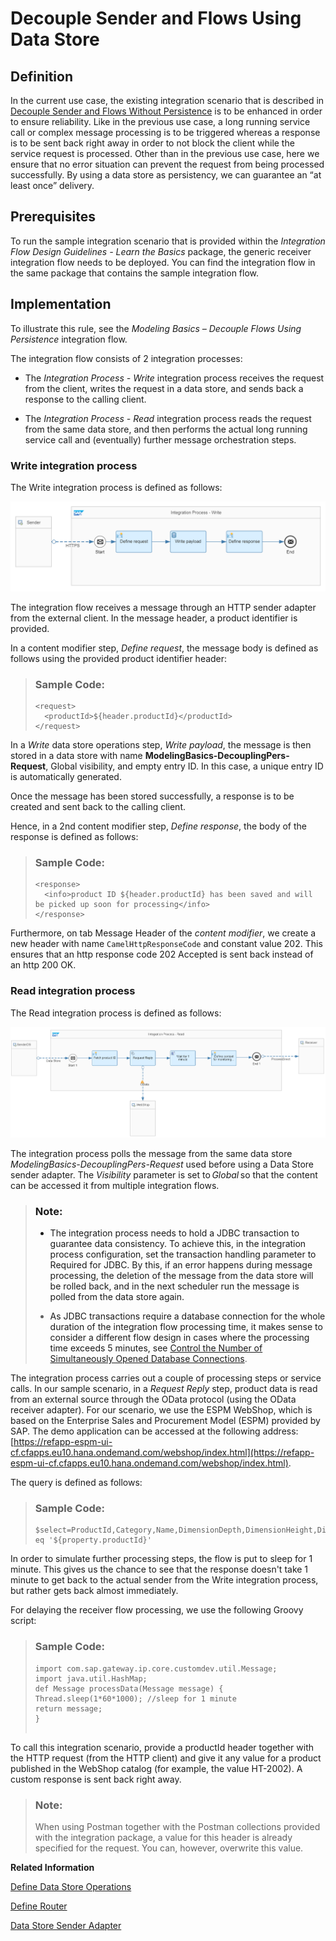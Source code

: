 <!-- loio5467c77da3064f65a5b3a9351fed7d84 -->

# Decouple Sender and Flows Using Data Store



<a name="loio5467c77da3064f65a5b3a9351fed7d84__section_tmt_khf_ynb"/>

## Definition

In the current use case, the existing integration scenario that is described in [Decouple Sender and Flows Without Persistence](decouple-sender-and-flows-without-persistence-31d4dec.md) is to be enhanced in order to ensure reliability. Like in the previous use case, a long running service call or complex message processing is to be triggered whereas a response is to be sent back right away in order to not block the client while the service request is processed. Other than in the previous use case, here we ensure that no error situation can prevent the request from being processed successfully. By using a data store as persistency, we can guarantee an “at least once” delivery.



<a name="loio5467c77da3064f65a5b3a9351fed7d84__section_tvw_nhf_ynb"/>

## Prerequisites

To run the sample integration scenario that is provided within the *Integration Flow Design Guidelines - Learn the Basics* package, the generic receiver integration flow needs to be deployed. You can find the integration flow in the same package that contains the sample integration flow.



<a name="loio5467c77da3064f65a5b3a9351fed7d84__section_wjx_phf_ynb"/>

## Implementation

To illustrate this rule, see the *Modeling Basics – Decouple Flows Using Persistence* integration flow.

The integration flow consists of 2 integration processes:

-   The *Integration Process - Write* integration process receives the request from the client, writes the request in a data store, and sends back a response to the calling client.

-   The *Integration Process - Read* integration process reads the request from the same data store, and then performs the actual long running service call and \(eventually\) further message orchestration steps.




### Write integration process

The Write integration process is defined as follows:

![](images/2012_Decouple_Sender_and_Flows_Using_Persistence_927cac9.png)

The integration flow receives a message through an HTTP sender adapter from the external client. In the message header, a product identifier is provided.

In a content modifier step, *Define request*, the message body is defined as follows using the provided product identifier header:

> ### Sample Code:  
> ```
> <request>
>   <productId>${header.productId}</productId>
> </request>
> 
> ```

In a *Write* data store operations step, *Write payload*, the message is then stored in a data store with name **ModelingBasics-DecouplingPers-Request**, Global visibility, and empty entry ID. In this case, a unique entry ID is automatically generated.

Once the message has been stored successfully, a response is to be created and sent back to the calling client.

Hence, in a 2nd content modifier step, *Define response*, the body of the response is defined as follows:

> ### Sample Code:  
> ```
> <response>
>   <info>product ID ${header.productId} has been saved and will be picked up soon for processing</info>
> </response>
> 
> ```

Furthermore, on tab Message Header of the *content modifier*, we create a new header with name `CamelHttpResponseCode` and constant value 202. This ensures that an http response code 202 Accepted is sent back instead of an http 200 OK.



### Read integration process

The Read integration process is defined as follows:

![](images/2012_Decouple_Sender_and_Flows_Using_Persistence_2_71f25e6.png)

The integration process polls the message from the same data store *ModelingBasics-DecouplingPers-Request* used before using a Data Store sender adapter. The *Visibility* parameter is set to *Global* so that the content can be accessed it from multiple integration flows.

> ### Note:  
> -   The integration process needs to hold a JDBC transaction to guarantee data consistency. To achieve this, in the integration process configuration, set the transaction handling parameter to Required for JDBC. By this, if an error happens during message processing, the deletion of the message from the data store will be rolled back, and in the next scheduler run the message is polled from the data store again.
> 
> -   As JDBC transactions require a database connection for the whole duration of the integration flow processing time, it makes sense to consider a different flow design in cases where the processing time exceeds 5 minutes, see [Control the Number of Simultaneously Opened Database Connections](control-the-number-of-simultaneously-opened-database-connections-90628e9.md).

The integration process carries out a couple of processing steps or service calls. In our sample scenario, in a *Request Reply* step, product data is read from an external source through the OData protocol \(using the OData receiver adapter\). For our scenario, we use the ESPM WebShop, which is based on the Enterprise Sales and Procurement Model \(ESPM\) provided by SAP. The demo application can be accessed at the following address: [https://refapp-espm-ui-cf.cfapps.eu10.hana.ondemand.com/webshop/index.html](https://refapp-espm-ui-cf.cfapps.eu10.hana.ondemand.com/webshop/index.html).

The query is defined as follows:

> ### Sample Code:  
> ```
> $select=ProductId,Category,Name,DimensionDepth,DimensionHeight,DimensionUnit,DimensionWidth&$filter=ProductId eq '${property.productId}'
> ```

In order to simulate further processing steps, the flow is put to sleep for 1 minute. This gives us the chance to see that the response doesn't take 1 minute to get back to the actual sender from the Write integration process, but rather gets back almost immediately.

For delaying the receiver flow processing, we use the following Groovy script:

> ### Sample Code:  
> ```
> import com.sap.gateway.ip.core.customdev.util.Message;
> import java.util.HashMap;
> def Message processData(Message message) {
> Thread.sleep(1*60*1000); //sleep for 1 minute
> return message;
> }
> 
> 
> ```

To call this integration scenario, provide a productId header together with the HTTP request \(from the HTTP client\) and give it any value for a product published in the WebShop catalog \(for example, the value HT-2002\). A custom response is sent back right away.

> ### Note:  
> When using Postman together with the Postman collections provided with the integration package, a value for this header is already specified for the request. You can, however, overwrite this value.

**Related Information**  


[Define Data Store Operations](define-data-store-operations-79f63a4.md "You can use the data store to temporarily store messages.")

[Define Router](define-router-d7fddbd.md "")

[Data Store Sender Adapter](data-store-sender-adapter-4f5ef3f.md "This adapter enables Cloud Integration to consume messages from a data store. This feature helps you to enable asynchronous decoupling of inbound and outbound processing by using the data store as temporary storage.")


